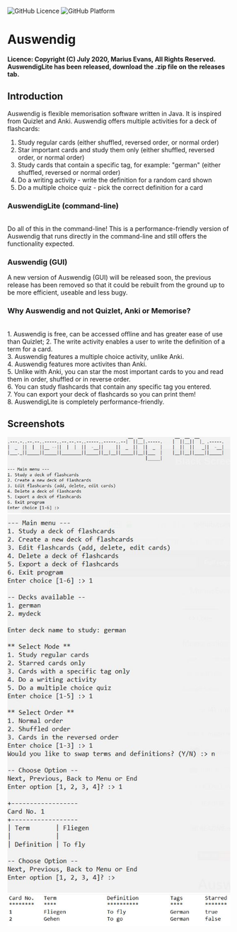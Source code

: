 
![GitHub Licence](https://img.shields.io/badge/licence-copyright-red.svg?style=flat-square)
![GitHub Platform](https://img.shields.io/badge/platform-windows-blue.svg?style=flat-square)

# Auswendig
**Licence: Copyright (C) July 2020, Marius Evans, All Rights Reserved.** <br />
**AuswendigLite has been released, download the .zip file on the releases tab.**

## Introduction
Auswendig is flexible memorisation software written in Java. It is inspired from Quizlet and Anki. 
Auswendig offers multiple activities for a deck of flashcards:
1. Study regular cards (either shuffled, reversed order, or normal order)<br/>
2. Star important cards and study them only (either shuffled, reversed order, or normal order)<br/>
3. Study cards that contain a specific tag, for example: "german" (either shuffled, reversed or normal order)<br/>
4. Do a writing activity - write the definition for a random card shown<br/>
5. Do a multiple choice quiz - pick the correct definition for a card<br/>

### AuswendigLite (command-line)
<br />
Do all of this in the command-line! This is a performance-friendly version of Auswendig that runs directly in the command-line and still offers the functionality expected.

### Auswendig (GUI)
A new version of Auswendig (GUI) will be released soon, the previous release has been removed so that it could be rebuilt from the ground up to be more efficient, useable and less bugy.

### Why Auswendig and not Quizlet, Anki or Memorise?
<br />
1. Auswendig is free, can be accessed offline and has greater ease of use than Quizlet;
2. The write activity enables a user to write the definition of a term for a card.<br />
3. Auswendig features a multiple choice activity, unlike Anki.<br />
4. Auswendig features more activites than Anki.<br />
5. Unlike with Anki, you can star the most important cards to you and read them in order, shuffled or in reverse order.<br />
6. You can study flashcards that contain any specific tag you entered.<br />
7. You can export your deck of flashcards so you can print them!<br />
8. AuswendigLite is completely performance-friendly.<br />

## Screenshots

![Main menu](https://github.com/MariusEvans/Auswendig/blob/master/SCREENSHOTS/main%20menu.JPG)
![Study cards](https://github.com/MariusEvans/Auswendig/blob/master/SCREENSHOTS/study%20cards.JPG)
![Exporting a deck of cards](https://github.com/MariusEvans/Auswendig/blob/master/SCREENSHOTS/export%20deck.JPG)

